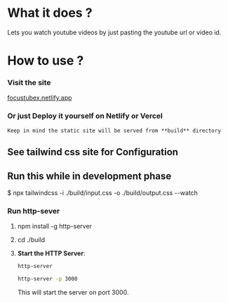 # What it does ?
Lets you watch youtube videos by just pasting the youtube url or video id.

# How to use ?
### Visit the site
[focustubex.netlify.app](https://focustubex.netlify.app/)
### Or just Deploy it yourself on Netlify or Vercel
```
Keep in mind the static site will be served from **build** directory
```


## See tailwind css site for Configuration

## Run this while in development phase
$ npx tailwindcss -i ./build/input.css -o ./build/output.css --watch

### Run http-sever

1. npm install -g http-server

2. cd ./build

3. **Start the HTTP Server**:
   ```bash
   http-server
   ```

   ```bash
   http-server -p 3000
   ```
   This will start the server on port 3000.


